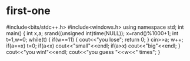 # first-one

#include<bits/stdc++.h>
#include<windows.h>
using namespace std;
int main()
{
	int x,a;
	srand((unsigned int)time(NULL));
	x=rand()%1000+1;
	int t=1,w=0;
	while(t)
	{
		if(w==11)
		{
			cout<<"you lose";
			return 0;
		}
		cin>>a;
		w++;
		if(a==x)
		t=0;
		if(a<x)
		cout<<"small"<<endl;
		if(a>x)
		cout<<"big"<<endl;
	}
	cout<<"you win!"<<endl;
	cout<<"you guess "<<w<<" times";
}
